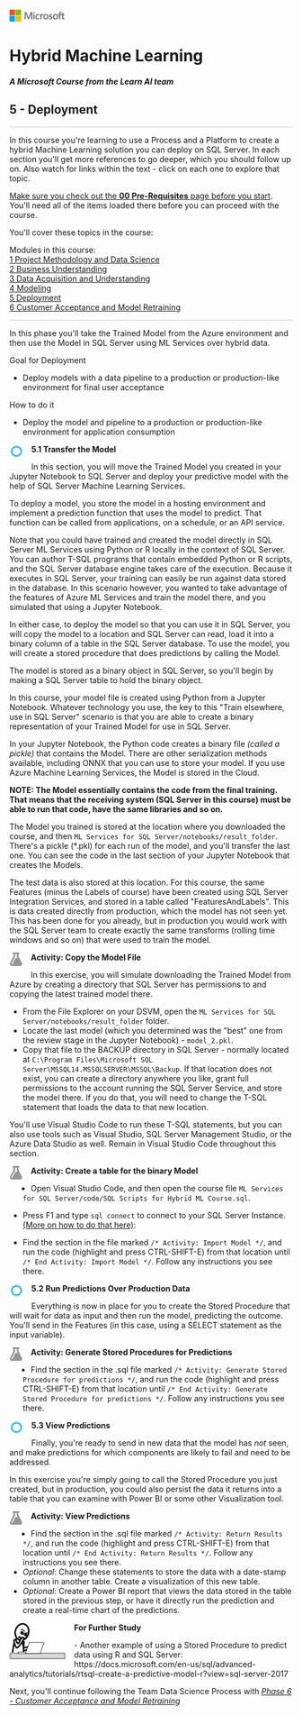 ![](graphics/microsoftlogo.png)

# Hybrid Machine Learning

#### <i>A Microsoft Course from the Learn AI team</i>

## 5 - Deployment

<p style="border-bottom: 1px solid lightgrey;"></p>

In this course you're learning to use a Process and a Platform to create a hybrid Machine Learning solution you can deploy on SQL Server. In each section you'll get more references to go deeper, which you should follow up on. Also watch for links within the text - click on each one to explore that topic.

<a href="ML%20Services%20for%20SQL%20Server/00%20Pre-Requisites.md" target="_blank">Make sure you check out the <b>00 Pre-Requisites</b> page before you start</a>. You'll need all of the items loaded there before you can proceed with the course.

You'll cover these topics in the course:

<dl>
  <dt>Modules in this course:</dt>
  <dt><a href="ML%20Services%20for%20SQL%20Server/01%20Project%20Methodology%20and%20Data%20Science.md" target="_blank">1 Project Methodology and Data Science</a></dt>
  <dt><a href="02%20Business%20Understanding.md" target="_blank">2 Business Understanding</a></dt>
  <dt><a href="20Data%20Acquisition%20and%20Understanding.md" target="_blank">3 Data Acquisition and Understanding</a></dt>
  <dt><a href="04%20Modeling.md" target="_blank">4 Modeling</a></dt>
  <dt><a href="05%20Deployment.md" target="_blank">5 Deployment</a></dt>
  <dt><a href="06%20Customer%20Acceptance%20and%20Retraining.md" target="_blank">6 Customer Acceptance and Model Retraining</a></dt>
<dl>

<p style="border-bottom: 1px solid lightgrey;"></p>

In this phase you'll take the Trained Model from the Azure environment and then use the Model in SQL Server using ML Services over hybrid data.

Goal for Deployment
- Deploy models with a data pipeline to a production or production-like environment for final user acceptance

How to do it
- Deploy the model and pipeline to a production or production-like environment for application consumption

<p><img style="float: left; margin: 0px 15px 15px 0px;" src="./graphics/cortanalogo.png"><b>5.1 Transfer the Model</b></p>

In this section, you will move the Trained Model you created in your Jupyter Notebook to SQL Server and deploy your predictive model with the help of SQL Server Machine Learning Services.

To deploy a model, you store the model in a hosting environment and implement a prediction function that uses the model to predict. That function can be called from applications, on a schedule, or an API service.

Note that you could have trained and created the model directly in SQL Server ML Services using Python or R locally in the context of SQL Server. You can author T-SQL programs that contain embedded Python or R scripts, and the SQL Server database engine takes care of the execution. Because it executes in SQL Server, your training can easily be run against data stored in the database. In this scenario however, you wanted to take advantage of the features of Azure ML Services and train the model there, and you simulated that using a Jupyter Notebook.

In either case, to deploy the model so that you can use it in SQL Server, you will copy the model to a location and SQL Server can read, load it into a binary column of a table in the SQL Server database. To use the model, you will create a stored procedure that does predictions by calling the Model.

The model is stored as a binary object in SQL Server, so you'll begin by making a SQL Server table to hold the binary object.

In this course, your model file is created using Python from a Jupyter Notebook. Whatever technology you use, the key to this "Train elsewhere, use in SQL Server" scenario is that you are able to create a binary representation of your Trained Model for use in SQL Server.

In your Jupyter Notebook, the Python code creates a binary file *(called a pickle)* that contains the Model. There are other serialization methods available, including ONNX that you can use to store your model. If you use Azure Machine Learning Services, the Model is stored in the Cloud.

**NOTE: The Model essentially contains the code from the final training. That means that the receiving system (SQL Server in this course) must be able to run that code, have the same libraries and so on.**

The Model you trained is stored at the location where you downloaded the course, and then `ML Services for SQL Server/notebooks/result_folder`. There's a pickle (*.pkl) for each run of the model, and you'll transfer the last one. You can see the code in the last section of your Jupyter Notebook that creates the Models.

The test data is also stored at this location. For this course, the same Features (minus the Labels of course) have been created using SQL Server Integration Services, and stored in a table called "FeaturesAndLabels". This is data created directly from production, which the model has not seen yet. This has been done for you already, but in production you would work with the SQL Server team to create exactly the same transforms (rolling time windows and so on) that were used to train the model.

<p><img style="float: left; margin: 0px 15px 15px 0px;" src="./graphics/aml-logo.png"><b>Activity: Copy the Model File</b></p>

In this exercise, you will simulate downloading the Trained Model from Azure by creating a directory that SQL Server has permissions to and copying the latest trained model there.

- From the File Explorer on your DSVM, open the `ML Services for SQL Server/notebooks/result_folder` folder.
- Locate the last model (which you determined was the "best" one from the review stage in the Jupyter Notebook) - `model_2.pkl`.
- Copy that file to the BACKUP directory in SQL Server - normally located at `C:\Program Files\Microsoft SQL Server\MSSQL14.MSSQLSERVER\MSSQL\Backup`. If that location does not exist, you can create a directory anywhere you like, grant full permissions to the account running the SQL Server Service, and store the model there. If you do that, you will need to change the T-SQL statement that loads the data to that new location.

You'll use Visual Studio Code to run these T-SQL statements, but you can also use tools such as Visual Studio, SQL Server Management Studio, or the Azure Data Studio as well. Remain in Visual Studio Code throughout this section.

<p><img style="float: left; margin: 0px 15px 15px 0px;" src="./graphics/aml-logo.png"><b>Activity: Create a table for the binary Model</b></p>

- Open Visual Studio Code, and then open the course file `ML Services for SQL Server/code/SQL Scripts for Hybrid ML Course.sql`.

- Press F1 and type `sql connect` to connect to your SQL Server Instance. <a href="https://docs.microsoft.com/en-us/sql/linux/sql-server-linux-develop-use-vscode?view=sql-server-2017" target=_blank>(More on how to do that here)</a>:

- Find the section in the file marked `/* Activity: Import Model */`, and run the code (highlight and press CTRL-SHIFT-E) from that location until `/* End Activity: Import Model */`. Follow any instructions you see there.

<p><img style="float: left; margin: 0px 15px 15px 0px;" src="./graphics/cortanalogo.png"><b>5.2 Run Predictions Over Production Data</b></p>

Everything is now in place for you to create the Stored Procedure that will wait for data as input and then run the model, predicting the outcome. You'll send in the Features (in this case, using a SELECT statement as the input variable).

<p><img style="float: left; margin: 0px 15px 15px 0px;" src="./graphics/aml-logo.png"><b>Activity: Generate Stored Procedures for Predictions</b></p>

- Find the section in the .sql file marked `/* Activity: Generate Stored Procedure for predictions */`, and run the code (highlight and press CTRL-SHIFT-E) from that location until `/* End Activity: Generate Stored Procedure for predictions */`. Follow any instructions you see there.

<p><img style="float: left; margin: 0px 15px 15px 0px;" src="./graphics/cortanalogo.png"><b>5.3 View Predictions</b></p>

Finally, you're ready to send in new data that the model has *not* seen, and make predictions for which components are likely to fail and need to be addressed.

In this exercise you're simply going to call the Stored Procedure you just created, but in production, you could also persist the data it returns into a table that you can examine with Power BI or some other Visualization tool.

<p><img style="float: left; margin: 0px 15px 15px 0px;" src="./graphics/aml-logo.png"><b>Activity: View Predictions</b></p>

- Find the section in the .sql file marked `/* Activity: Return Results */`, and run the code (highlight and press CTRL-SHIFT-E) from that location until `/* End Activity: Return Results */`. Follow any instructions you see there.
- *Optional*: Change these statements to store the data with a date-stamp column in another table. Create a visualization of this new table.
- *Optional*: Create a Power BI report that views the data stored in the table stored in the previous step, or have it directly run the prediction and create a real-time chart of the predictions.

<p><img style="float: left; margin: 0px 15px 15px 0px;" src="./graphics/thinking.jpg"><b>For Further Study</b></p>
 - Another example of using a Stored Procedure to predict data using R and SQL Server: https://docs.microsoft.com/en-us/sql/advanced-analytics/tutorials/rtsql-create-a-predictive-model-r?view=sql-server-2017

Next, you'll continue following the Team Data Science Process with <a href="06%20Customer%20Acceptance%20and%20Retraining.md" target="_blank"><i>Phase 6 - Customer Acceptance and Model Retraining</i></a>